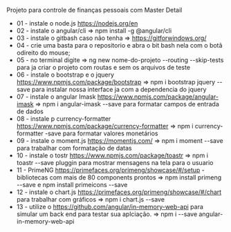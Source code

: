 Projeto para controle de finanças pessoais com Master Detail

* 01 - instale o node.js https://nodejs.org/en
* 02 - instale o angular/cli => npm install -g @angular/cli
* 03 - instale o gitbash caso não tenha => https://gitforwindows.org/
* 04 - crie uma basta para o repositorio e abra o bit bash nela com o botã odireito do mouse;
* 05 - no terminal digite => ng new nome-do-projeto --routing --skip-tests para ja criar o projeto com routas e sem os arquivos de teste
* 06 - instale o bootstrap e o jquery https://www.npmjs.com/package/bootstrap => npm i bootstrap jquery --save para instalar nossa interface ja com a  dependencia do jquery
* 07 - instale o angular Imask https://www.npmjs.com/package/angular-imask => npm i angular-imask --save para formatar campos de entrada de dados
* 08 - instale p currency-formatter https://www.npmjs.com/package/currency-formatter => npm i currency-formatter -save para formatar valores monetários
* 09 - instale o moment.js https://momentjs.com/ => npm i moment --save para trabalhar com formatação de datas
* 10 - instale o tostr https://www.npmjs.com/package/toastr => npm i toastr --save pluggin para mostrar mensagens na tela para o usuario
* 11 - PrimeNG https://primefaces.org/primeng/showcase/#/setup - bibliotecas com mais de 80 components prontos => npm install primeng --save
 e npm install primeicons --save
* 12 - instale o chart.js https://primefaces.org/primeng/showcase/#/chart para trabalhar com gráficos => npm i chart.js --save
* 13 - utilize o https://github.com/angular/in-memory-web-api para simular um back end para testar sua aplciação. => npm i --save angular-in-memory-web-api
